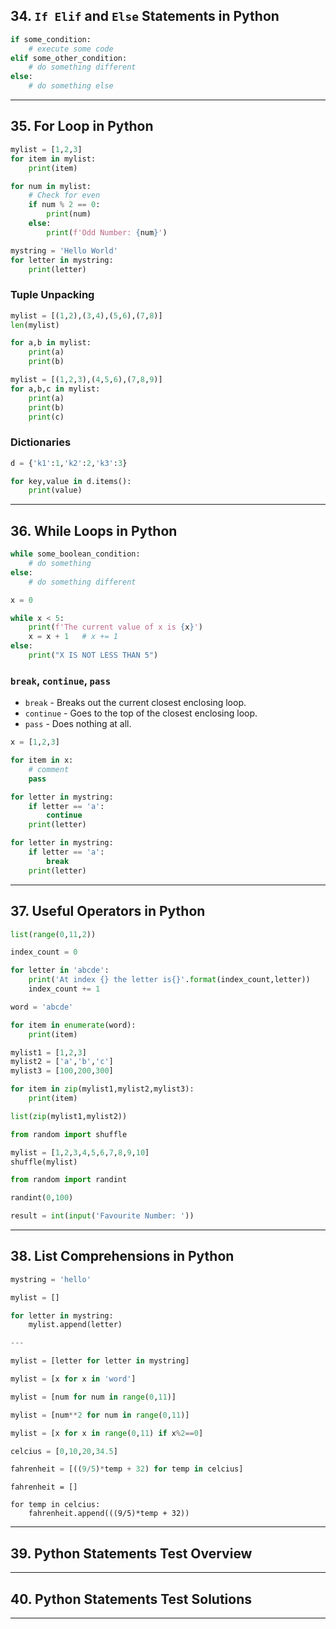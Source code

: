 ## 34. `If Elif` and `Else` Statements in Python

```python
if some_condition:
    # execute some code
elif some_other_condition:
    # do something different
else:
    # do something else
```

***

## 35. For Loop in Python

```python
mylist = [1,2,3]
for item in mylist:
    print(item)
```

```python
for num in mylist:
    # Check for even
    if num % 2 == 0:
        print(num)
    else:
        print(f'Odd Number: {num}')
```

```python
mystring = 'Hello World'
for letter in mystring:
    print(letter)
```

### Tuple Unpacking

```python
mylist = [(1,2),(3,4),(5,6),(7,8)]
len(mylist)

for a,b in mylist:
    print(a)
    print(b)
```

```python
mylist = [(1,2,3),(4,5,6),(7,8,9)]
for a,b,c in mylist:
    print(a)
    print(b)
    print(c)
```

### Dictionaries

```python
d = {'k1':1,'k2':2,'k3':3}

for key,value in d.items():
    print(value)
```

***

## 36. While Loops in Python

```python
while some_boolean_condition:
    # do something
else:
    # do something different
```

```python
x = 0

while x < 5:
    print(f'The current value of x is {x}')
    x = x + 1   # x += 1
else:
    print("X IS NOT LESS THAN 5")
```

### `break`, `continue`, `pass`

* `break` - Breaks out the current closest enclosing loop.
* `continue` - Goes to the top of the closest enclosing loop.
* `pass` - Does nothing at all.

```python
x = [1,2,3]

for item in x:
    # comment
    pass
```

```python
for letter in mystring:
    if letter == 'a':
        continue
    print(letter)
```

```python
for letter in mystring:
    if letter == 'a':
        break
    print(letter)
```
***

## 37. Useful Operators in Python

```python
list(range(0,11,2))
```

```python
index_count = 0

for letter in 'abcde':
    print('At index {} the letter is{}'.format(index_count,letter))
    index_count += 1
```

```python
word = 'abcde'

for item in enumerate(word):
    print(item)
```

```python
mylist1 = [1,2,3]
mylist2 = ['a','b','c']
mylist3 = [100,200,300]

for item in zip(mylist1,mylist2,mylist3):
    print(item)

list(zip(mylist1,mylist2))
```


```python
from random import shuffle

mylist = [1,2,3,4,5,6,7,8,9,10]
shuffle(mylist)
```

```python
from random import randint

randint(0,100)
```

```python
result = int(input('Favourite Number: '))
```
***

## 38. List Comprehensions in Python

```python
mystring = 'hello'

mylist = []

for letter in mystring:
    mylist.append(letter)

---

mylist = [letter for letter in mystring]
```

```python
mylist = [x for x in 'word']
```

```python
mylist = [num for num in range(0,11)]
```


```python
mylist = [num**2 for num in range(0,11)]
```

```python
mylist = [x for x in range(0,11) if x%2==0]
```


```python
celcius = [0,10,20,34.5]

fahrenheit = [((9/5)*temp + 32) for temp in celcius]
```

```
fahrenheit = []

for temp in celcius:
    fahrenheit.append(((9/5)*temp + 32))
```

***

## 39. Python Statements Test Overview

***

## 40. Python Statements Test Solutions

***

